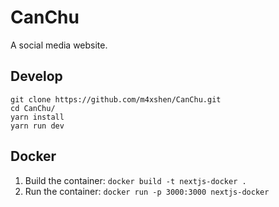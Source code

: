 # CanChu

A social media website.

## Develop

```
git clone https://github.com/m4xshen/CanChu.git
cd CanChu/
yarn install
yarn run dev
```

## Docker

1. Build the container: `docker build -t nextjs-docker .`
2. Run the container: `docker run -p 3000:3000 nextjs-docker`
